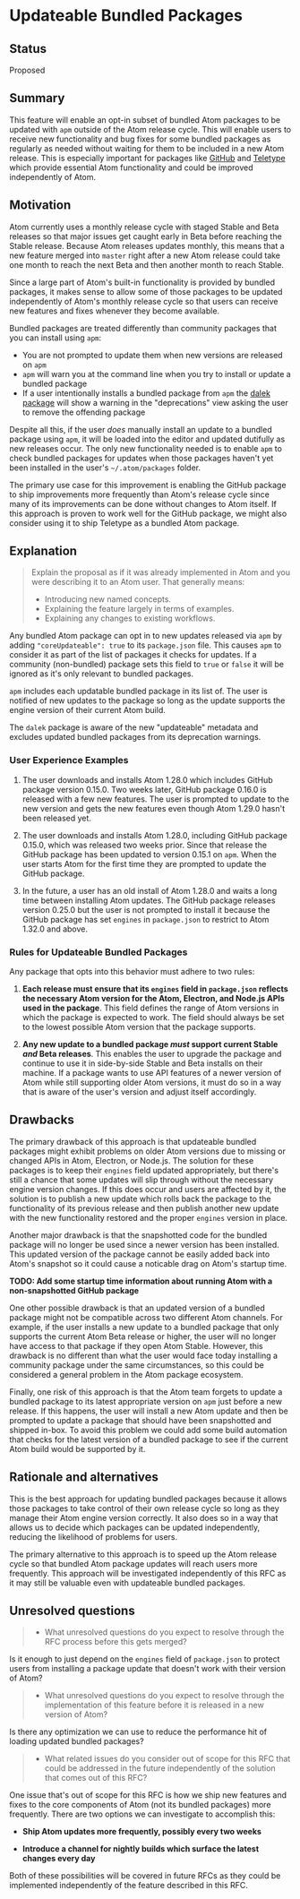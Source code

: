 # Updateable Bundled Packages

## Status

Proposed

## Summary

This feature will enable an opt-in subset of bundled Atom packages to be updated with `apm` outside of the Atom release cycle.  This will enable users to receive new functionality and bug fixes for some bundled packages as regularly as needed without waiting for them to be included in a new Atom release.  This is especially important for packages like [GitHub](https://github.com/atom/github/) and  [Teletype](https://github.com/atom/teletype/) which provide essential Atom functionality and could be improved independently of Atom.

## Motivation

Atom currently uses a monthly release cycle with staged Stable and Beta releases so that major issues get caught early in Beta before reaching the Stable release.  Because Atom releases updates monthly, this means that a new feature merged into `master` right after a new Atom release could take one month to reach the next Beta and then another month to reach Stable.

Since a large part of Atom's built-in functionality is provided by bundled packages, it makes sense to allow some of those packages to be updated independently of Atom's monthly release cycle so that users can receive new features and fixes whenever they become available.

Bundled packages are treated differently than community packages that you can install using `apm`:

- You are not prompted to update them when new versions are released on `apm`
- `apm` will warn you at the command line when you try to install or update a bundled package
- If a user intentionally installs a bundled package from `apm` the [dalek package](https://github.com/atom/dalek/) will show a warning in the "deprecations" view asking the user to remove the offending package

Despite all this, if the user *does* manually install an update to a bundled package using `apm`, it will be loaded into the editor and updated dutifully as new releases occur.  The only new functionality needed is to enable `apm` to check bundled packages for updates when those packages haven't yet been installed in the user's `~/.atom/packages` folder.

The primary use case for this improvement is enabling the GitHub package to ship improvements more frequently than Atom's release cycle since many of its improvements can be done without changes to Atom itself.  If this approach is proven to work well for the GitHub package, we might also consider using it to ship Teletype as a bundled Atom package.

## Explanation

> Explain the proposal as if it was already implemented in Atom and you were describing it to an Atom user. That generally means:
> - Introducing new named concepts.
> - Explaining the feature largely in terms of examples.
> - Explaining any changes to existing workflows.

Any bundled Atom package can opt in to new updates released via `apm` by adding `"coreUpdateable": true` to its `package.json` file.  This causes `apm` to consider it as part of the list of packages it checks for updates.  If a community (non-bundled) package sets this field to `true` or `false` it will be ignored as it's only relevant to bundled packages.

`apm` includes each updatable bundled package in its list of.  The user is notified of new updates to the package so long as the update supports the engine version of their current Atom build.

The `dalek` package is aware of the new "updateable" metadata and excludes updated bundled packages from its deprecation warnings.

### User Experience Examples

1. The user downloads and installs Atom 1.28.0 which includes GitHub package version 0.15.0.  Two weeks later, GitHub package 0.16.0 is released with a few new features.  The user is prompted to update to the new version and gets the new features even though Atom 1.29.0 hasn't been released yet.

2. The user downloads and installs Atom 1.28.0, including GitHub package 0.15.0, which was released two weeks prior.  Since that release the GitHub package has been updated to version 0.15.1 on `apm`.  When the user starts Atom for the first time they are prompted to update the GitHub package.

3. In the future, a user has an old install of Atom 1.28.0 and waits a long time between installing Atom updates.  The GitHub package releases version 0.25.0 but the user is not prompted to install it because the GitHub package has set `engines` in `package.json` to restrict to Atom 1.32.0 and above.

### Rules for Updateable Bundled Packages

Any package that opts into this behavior must adhere to two rules:

1. **Each release must ensure that its `engines` field in `package.json` reflects the necessary Atom version for the Atom, Electron, and Node.js APIs used in the package**.  This field defines the range of Atom versions in which the package is expected to work.  The field should always be set to the lowest possible Atom version that the package supports.

2. **Any new update to a bundled package *must* support current Stable *and* Beta releases**.  This enables the user to upgrade the package and continue to use it in side-by-side Stable and Beta installs on their machine.  If a package wants to use API features of a newer version of Atom while still supporting older Atom versions, it must do so in a way that is aware of the user's version and adjust itself accordingly.

## Drawbacks

The primary drawback of this approach is that updateable bundled packages might exhibit problems on older Atom versions due to missing or changed APIs in Atom, Electron, or Node.js.  The solution for these packages is to keep their `engines` field updated appropriately, but there's still a chance that some updates will slip through without the necessary engine version changes.  If this does occur and users are affected by it, the solution is to publish a new update which rolls back the package to the functionality of its previous release and then publish another new update with the new functionality restored and the proper `engines` version in place.

Another major drawback is that the snapshotted code for the bundled package will no longer be used since a newer version has been installed.  This updated version of the package cannot be easily added back into Atom's snapshot so it could cause a noticable drag on Atom's startup time.

**TODO: Add some startup time information about running Atom with a non-snapshotted GitHub package**

One other possible drawback is that an updated version of a bundled package might not be compatible across two different Atom channels.  For example, if the user installs a new update to a bundled package that only supports the current Atom Beta release or higher, the user will no longer have access to that package if they open Atom Stable.  However, this drawback is no different than what the user would face today installing a community package under the same circumstances, so this could be considered a general problem in the Atom package ecosystem.

Finally, one risk of this approach is that the Atom team forgets to update a bundled package to its latest appropriate version on `apm` just before a new release.  If this happens, the user will install a new Atom update and then be prompted to update a package that should have been snapshotted and shipped in-box.  To avoid this problem we could add some build automation that checks for the latest version of a bundled package to see if the current Atom build would be supported by it.

## Rationale and alternatives

This is the best approach for updating bundled packages because it allows those packages to take control of their own release cycle so long as they manage their Atom engine version correctly.  It also does so in a way that allows us to decide which packages can be updated independently, reducing the likelihood of problems for users.

The primary alternative to this approach is to speed up the Atom release cycle so that bundled Atom package updates will reach users more frequently.  This approach will be investigated independently of this RFC as it may still be valuable even with updateable bundled packages.

## Unresolved questions

> - What unresolved questions do you expect to resolve through the RFC process before this gets merged?

Is it enough to just depend on the `engines` field of `package.json` to protect users from installing a package update that doesn't work with their version of Atom?

> - What unresolved questions do you expect to resolve through the implementation of this feature before it is released in a new version of Atom?

Is there any optimization we can use to reduce the performance hit of loading updated bundled packages?

> - What related issues do you consider out of scope for this RFC that could be addressed in the future independently of the solution that comes out of this RFC?

One issue that's out of scope for this RFC is how we ship new features and fixes to the core components of Atom (not its bundled packages) more frequently.  There are two options we can investigate to accomplish this:

- **Ship Atom updates more frequently, possibly every two weeks**

- **Introduce a channel for nightly builds which surface the latest changes every day**

Both of these possibilities will be covered in future RFCs as they could be implemented independently of the feature described in this RFC.
